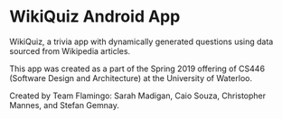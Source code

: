 # WikiQuiz Android App

WikiQuiz, a trivia app with dynamically generated questions using data sourced from Wikipedia articles.

This app was created as a part of the Spring 2019 offering of CS446 (Software Design and Architecture) at the University of Waterloo.

Created by Team Flamingo: Sarah Madigan, Caio Souza, Christopher Mannes, and Stefan Gemnay.
